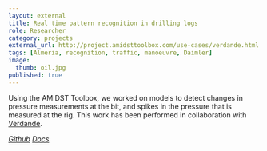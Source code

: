 ```yaml
---
layout: external
title: Real time pattern recognition in drilling logs
role: Researcher
category: projects
external_url: http://project.amidsttoolbox.com/use-cases/verdande.html
tags: [Almeria, recognition, traffic, manoeuvre, Daimler]
image:
  thumb: oil.jpg
published: true
---
```


Using the AMIDST Toolbox, we worked on models to detect changes in pressure measurements at
the bit, and spikes in the pressure that is measured at the rig. This work has been
performed in collaboration with [Verdande](https://es.linkedin.com/company/verdande-technology).

<a href="https://github.com/amidst/toolbox"><i class="fa fa-github" aria-hidden="true" > Github</i></a> <a href="http://project.amidsttoolbox.com/use-cases/verdande.html"><i class="fa fa-code" aria-hidden="true" > Docs</i></a>
